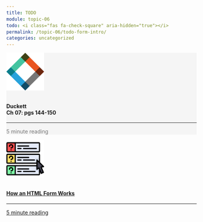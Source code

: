 ```yaml
---
title: TODO
module: topic-06
todo: <i class="fas fa-check-square" aria-hidden="true"></i>
permalink: /topic-06/todo-form-intro/
categories: uncategorized
---
```


<div class="row text-center">
    <div class="col-lg-4">
        <div class="bs-component">
          <div class="list-group">
              <div class="list-group-item" style="background-color: #F5F5F5">
                <img src="../img/hw-icon-duckett.svg" style="max-height: 100px; margin: auto; margin-bottom: 10px;" />
                  <h4 class="list-group-item-heading">Duckett<br />Ch 07: pgs 144-150</h4>
                  <hr>
                  <p class="list-group-item-text" style="color: #777;"><i class="fa fa-clock-o" aria-hidden="true"></i> 5 minute reading</p>
              </div>
            </div>
        </div>
    </div>
    <div class="col-lg-4">
        <div class="bs-component">
          <div class="list-group">
              <a href="https://simfatic.com/forms/help/v40/how_does_an_html_form_work_.html" target="_blank" class="list-group-item">
                <img src="../img/hw-icon-how-form.svg" style="max-height: 100px; margin: auto; margin-bottom: 10px;" />
                  <h4 class="list-group-item-heading">How an HTML Form Works</h4>
                  <hr>
                  <p class="list-group-item-text"><i class="fa fa-clock-o" aria-hidden="true"></i> 5 minute reading</p>
              </a>
          </div>
        </div>
    </div>
</div>
